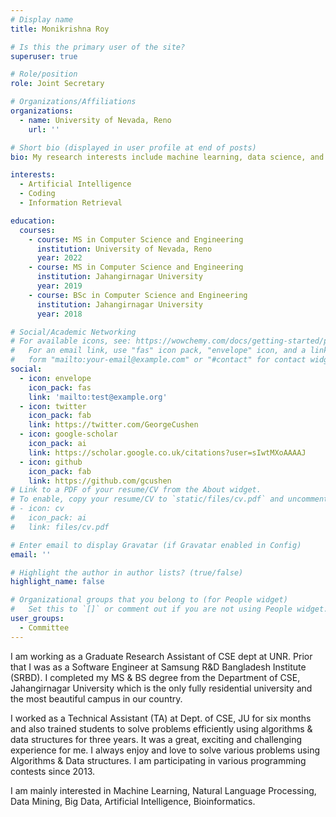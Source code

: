 ```yaml
---
# Display name
title: Monikrishna Roy

# Is this the primary user of the site?
superuser: true

# Role/position
role: Joint Secretary

# Organizations/Affiliations
organizations:
  - name: University of Nevada, Reno
    url: ''

# Short bio (displayed in user profile at end of posts)
bio: My research interests include machine learning, data science, and computational linguistics. I am a fond of computer programming.

interests:
  - Artificial Intelligence
  - Coding
  - Information Retrieval

education:
  courses:
    - course: MS in Computer Science and Engineering
      institution: University of Nevada, Reno
      year: 2022
    - course: MS in Computer Science and Engineering
      institution: Jahangirnagar University
      year: 2019
    - course: BSc in Computer Science and Engineering
      institution: Jahangirnagar University
      year: 2018

# Social/Academic Networking
# For available icons, see: https://wowchemy.com/docs/getting-started/page-builder/#icons
#   For an email link, use "fas" icon pack, "envelope" icon, and a link in the
#   form "mailto:your-email@example.com" or "#contact" for contact widget.
social:
  - icon: envelope
    icon_pack: fas
    link: 'mailto:test@example.org'
  - icon: twitter
    icon_pack: fab
    link: https://twitter.com/GeorgeCushen
  - icon: google-scholar
    icon_pack: ai
    link: https://scholar.google.co.uk/citations?user=sIwtMXoAAAAJ
  - icon: github
    icon_pack: fab
    link: https://github.com/gcushen
# Link to a PDF of your resume/CV from the About widget.
# To enable, copy your resume/CV to `static/files/cv.pdf` and uncomment the lines below.
# - icon: cv
#   icon_pack: ai
#   link: files/cv.pdf

# Enter email to display Gravatar (if Gravatar enabled in Config)
email: ''

# Highlight the author in author lists? (true/false)
highlight_name: false

# Organizational groups that you belong to (for People widget)
#   Set this to `[]` or comment out if you are not using People widget.
user_groups:
  - Committee
---
```


I am working as a Graduate Research Assistant of CSE dept at UNR. Prior that I was as a Software Engineer at Samsung R&D Bangladesh Institute (SRBD). I completed my MS & BS degree from the Department of CSE, Jahangirnagar University which is the only fully residential university and the most beautiful campus in our country.

I worked as a Technical Assistant (TA) at Dept. of CSE, JU for six months and also trained students to solve problems efficiently using algorithms & data structures for three years. It was a great, exciting and challenging experience for me. I always enjoy and love to solve various problems using Algorithms & Data structures. I am participating in various programming contests since 2013.

I am mainly interested in Machine Learning, Natural Language Processing, Data Mining, Big Data, Artificial Intelligence, Bioinformatics.
